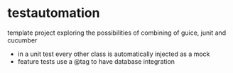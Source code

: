# testautomation

template project exploring the possibilities of combining of guice, junit and cucumber

* in a unit test every other class is automatically injected as a mock
* feature tests use a @tag to have database integration


